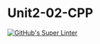 # Unit2-02-CPP
[![GitHub's Super Linter](https://github.com/ICS3UPROGRAMMINGALEXDM/Unit2-02-CPP/workflows/GitHub's%20Super%20Linter/badge.svg)](https://github.com/ICS3UPROGRAMMINGALEXDM/Unit2-02-CPP/actions)
